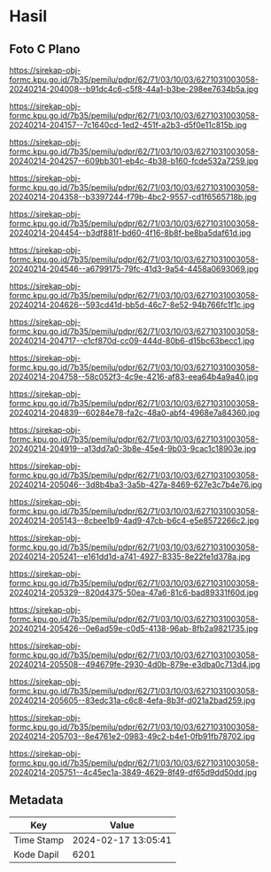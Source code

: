 # Hasil

## Foto C Plano

https://sirekap-obj-formc.kpu.go.id/7b35/pemilu/pdpr/62/71/03/10/03/6271031003058-20240214-204008--b91dc4c6-c5f8-44a1-b3be-298ee7634b5a.jpg

https://sirekap-obj-formc.kpu.go.id/7b35/pemilu/pdpr/62/71/03/10/03/6271031003058-20240214-204157--7c1640cd-1ed2-451f-a2b3-d5f0e11c815b.jpg

https://sirekap-obj-formc.kpu.go.id/7b35/pemilu/pdpr/62/71/03/10/03/6271031003058-20240214-204257--609bb301-eb4c-4b38-b160-fcde532a7259.jpg

https://sirekap-obj-formc.kpu.go.id/7b35/pemilu/pdpr/62/71/03/10/03/6271031003058-20240214-204358--b3397244-f79b-4bc2-9557-cd1f6565718b.jpg

https://sirekap-obj-formc.kpu.go.id/7b35/pemilu/pdpr/62/71/03/10/03/6271031003058-20240214-204454--b3df881f-bd60-4f16-8b8f-be8ba5daf61d.jpg

https://sirekap-obj-formc.kpu.go.id/7b35/pemilu/pdpr/62/71/03/10/03/6271031003058-20240214-204546--a6799175-79fc-41d3-9a54-4458a0693069.jpg

https://sirekap-obj-formc.kpu.go.id/7b35/pemilu/pdpr/62/71/03/10/03/6271031003058-20240214-204626--593cd41d-bb5d-46c7-8e52-94b766fc1f1c.jpg

https://sirekap-obj-formc.kpu.go.id/7b35/pemilu/pdpr/62/71/03/10/03/6271031003058-20240214-204717--c1cf870d-cc09-444d-80b6-d15bc63becc1.jpg

https://sirekap-obj-formc.kpu.go.id/7b35/pemilu/pdpr/62/71/03/10/03/6271031003058-20240214-204758--58c052f3-4c9e-4216-af83-eea64b4a9a40.jpg

https://sirekap-obj-formc.kpu.go.id/7b35/pemilu/pdpr/62/71/03/10/03/6271031003058-20240214-204839--60284e78-fa2c-48a0-abf4-4968e7a84360.jpg

https://sirekap-obj-formc.kpu.go.id/7b35/pemilu/pdpr/62/71/03/10/03/6271031003058-20240214-204919--a13dd7a0-3b8e-45e4-9b03-9cac1c18903e.jpg

https://sirekap-obj-formc.kpu.go.id/7b35/pemilu/pdpr/62/71/03/10/03/6271031003058-20240214-205046--3d8b4ba3-3a5b-427a-8469-627e3c7b4e76.jpg

https://sirekap-obj-formc.kpu.go.id/7b35/pemilu/pdpr/62/71/03/10/03/6271031003058-20240214-205143--8cbee1b9-4ad9-47cb-b6c4-e5e8572266c2.jpg

https://sirekap-obj-formc.kpu.go.id/7b35/pemilu/pdpr/62/71/03/10/03/6271031003058-20240214-205241--e161dd1d-a741-4927-8335-8e22fe1d378a.jpg

https://sirekap-obj-formc.kpu.go.id/7b35/pemilu/pdpr/62/71/03/10/03/6271031003058-20240214-205329--820d4375-50ea-47a6-81c6-bad89331f60d.jpg

https://sirekap-obj-formc.kpu.go.id/7b35/pemilu/pdpr/62/71/03/10/03/6271031003058-20240214-205426--0e6ad59e-c0d5-4138-96ab-8fb2a9821735.jpg

https://sirekap-obj-formc.kpu.go.id/7b35/pemilu/pdpr/62/71/03/10/03/6271031003058-20240214-205508--494679fe-2930-4d0b-879e-e3dba0c713d4.jpg

https://sirekap-obj-formc.kpu.go.id/7b35/pemilu/pdpr/62/71/03/10/03/6271031003058-20240214-205605--83edc31a-c6c8-4efa-8b3f-d021a2bad259.jpg

https://sirekap-obj-formc.kpu.go.id/7b35/pemilu/pdpr/62/71/03/10/03/6271031003058-20240214-205703--8e4761e2-0983-49c2-b4e1-0fb91fb78702.jpg

https://sirekap-obj-formc.kpu.go.id/7b35/pemilu/pdpr/62/71/03/10/03/6271031003058-20240214-205751--4c45ec1a-3849-4629-8f49-df65d9dd50dd.jpg


## Metadata

| Key        | Value               |
| ---------- | ------------------- |
| Time Stamp | 2024-02-17 13:05:41 |
| Kode Dapil | 6201                |



